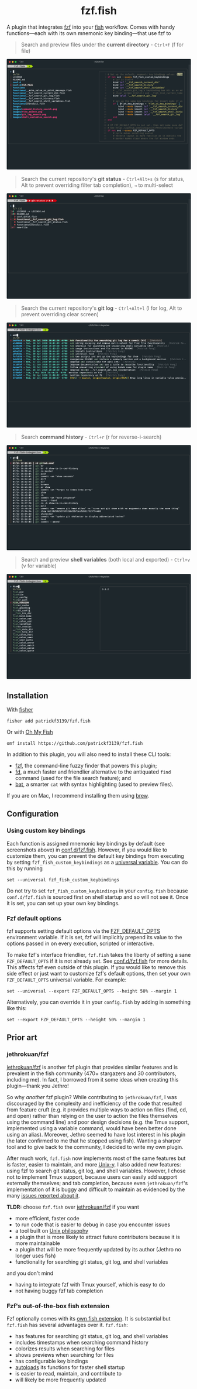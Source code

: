 <h1 align="center">
    fzf.fish
</h1>

A plugin that integrates [fzf](https://github.com/junegunn/fzf) into your [fish](http://fishshell.com) workflow. Comes with handy functions&mdash;each with its own mnemonic key binding&mdash;that use fzf to

> Search and preview files under the **current directory** - `Ctrl+f` (f for file)

![file search](/images/file_search.png)

> Search the current repository's **git status** - `Ctrl+Alt+s` (s for status, Alt to prevent overriding filter tab completion), `⇥` to multi-select

![git status select](/images/git_status_select.png)

> Search the current repository's **git log** - `Ctrl+Alt+l` (l for log, Alt to prevent overriding clear screen)

![git log search](/images/git_log_search.png)

> Search **command history** - `Ctrl+r` (r for reverse-i-search)

![command history search](/images/command_history_search.png)

> Search and preview **shell variables** (both local and exported) - `Ctrl+v` (v for variable)

![shell variables search](/images/shell_variables_search.png)

## Installation
With [fisher](https://github.com/jorgebucaran/fisher)
```
fisher add patrickf3139/fzf.fish
```

Or with [Oh My Fish](https://github.com/oh-my-fish/oh-my-fish)
```fish
omf install https://github.com/patrickf3139/fzf.fish
```

In addition to this plugin, you will also need to install these CLI tools:
- [fzf](https://github.com/junegunn/fzf), the command-line fuzzy finder that powers this plugin;
- [fd](https://github.com/sharkdp/fd), a much faster and friendlier alternative to the antiquated `find` command (used for the file search feature); and
- [bat](https://github.com/sharkdp/bat), a smarter `cat` with syntax highlighting (used to preview files).

If you are on Mac, I recommend installing them using [brew](https://brew.sh/).

## Configuration
### Using custom key bindings
Each function is assigned mnemonic key bindings by default (see screenshots above) in [conf.d/fzf.fish](conf.d/fzf.fish). However, if you would like to customize them, you can prevent the default key bindings from executing by setting `fzf_fish_custom_keybindings` as a [universal variable](https://fishshell.com/docs/current/#more-on-universal-variables). You can do this by running
```fish
set --universal fzf_fish_custom_keybindings
```
Do not try to set `fzf_fish_custom_keybindings` in your `config.fish` because `conf.d/fzf.fish` is sourced first on shell startup and so will not see it. Once it is set, you can set up your own key bindings.

### Fzf default options
fzf supports setting default options via the [FZF_DEFAULT_OPTS](https://github.com/junegunn/fzf#environment-variables) environment variable. If it is set, fzf will implicitly prepend its value to the options passed in on every execution, scripted or interactive.

To make fzf's interface friendlier, `fzf.fish` takes the liberty of setting a sane `FZF_DEFAULT_OPTS` if it is not already set. See [conf.d/fzf.fish](conf.d/fzf.fish) for more details. This affects fzf even outside of this plugin. If you would like to remove this side effect or just want to customize fzf's default options, then set your own `FZF_DEFAULT_OPTS` universal variable. For example:
```fish
set --universal --export FZF_DEFAULT_OPTS --height 50% --margin 1
```
Alternatively, you can override it in your `config.fish` by adding in something like this:
```fish
set --export FZF_DEFAULT_OPTS --height 50% --margin 1
```

## Prior art
### jethrokuan/fzf
[jethrokuan/fzf](https://github.com/jethrokuan/fzf) is another fzf plugin that provides similar features and is prevalent in the fish community (470+ stargazers and 30 contributors, including me). In fact, I borrowed from it some ideas when creating this plugin&mdash;thank you Jethro!

So why *another* fzf plugin? While contributing to `jethrokuan/fzf`, I was discouraged by the complexity and inefficiency of the code that resulted from feature cruft (e.g. it provides multiple ways to action on files (find, cd, and open) rather than relying on the user to action the files themselves using the command line) and poor design decisions (e.g. the Tmux support, implemented using a variable command, would have been better done using an alias). Moreover, Jethro seemed to have lost interest in his plugin (he later confirmed to me that he stopped using fish). Wanting a sharper tool and to give back to the community, I decided to write my own plugin.

After much work, `fzf.fish` now implements most of the same features but is faster, easier to maintain, and more [Unix-y](https://en.wikipedia.org/wiki/Unix_philosophy). I also added new features: using fzf to search git status, git log, and shell variables. However, I chose not to implement Tmux support, because users can easily add support externally themselves; and tab completion, because even `jethrokuan/fzf`'s implementation of it is buggy and difficult to maintain as evidenced by the many [issues reported about it](https://github.com/jethrokuan/fzf/issues?q=is%3Aissue+tab).

**TLDR:** choose `fzf.fish` over [jethrokuan/fzf](https://github.com/jethrokuan/fzf) if you want
- more efficient, faster code
- to run code that is easier to debug in case you encounter issues
- a tool built on [Unix philosophy](https://en.wikipedia.org/wiki/Unix_philosophy)
- a plugin that is more likely to attract future contributors because it is more maintainable
- a plugin that will be more frequently updated by its author (Jethro no longer uses fish)
- functionality for searching git status, git log, and shell variables

and you don't mind
- having to integrate fzf with Tmux yourself, which is easy to do
- not having buggy fzf tab completion

### Fzf's out-of-the-box fish extension
Fzf optionally comes with its [own fish extension](https://github.com/junegunn/fzf/blob/master/shell/key-bindings.fish). It is substantial but `fzf.fish` has several advantages over it. `fzf.fish`:
- has features for searching git status, git log, and shell variables
- includes timestamps when searching command history
- colorizes results when searching for files
- shows previews when searching for files
- has configurable key bindings
- [autoloads](https://fishshell.com/docs/current/tutorial.html#autoloading-functions) its functions for faster shell startup
- is easier to read, maintain, and contribute to
- will likely be more frequently updated
